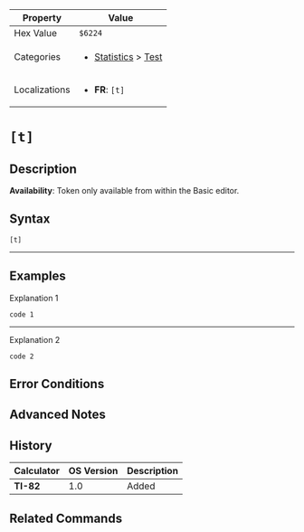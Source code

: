 | Property      | Value |
|---------------|-------|
| Hex Value     | `$6224`|
| Categories    | <ul><li>[Statistics](<../categories/Statistics.md>) > [Test](<../categories/Statistics.md#Test>)</li></ul> |
| Localizations | <ul><li><b>FR</b>: `[t]`</li></ul> |

# `[t]`

## Description



<b>Availability</b>: Token only available from within the Basic editor.

## Syntax
`[t]`

<hr>

## Examples

Explanation 1
```ti-basic
code 1
```
---
Explanation 2
```ti-basic
code 2
```

## Error Conditions


## Advanced Notes


## History
| Calculator | OS Version | Description |
|------------|------------|-------------|
| <b>TI-82</b> | 1.0 | Added

## Related Commands

    
